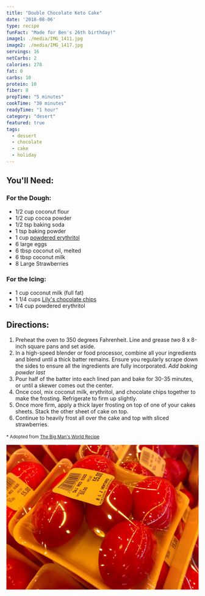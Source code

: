 ```yaml
---
title: "Double Chocolate Keto Cake"
date: '2018-08-06'
type: recipe
funFact: "Made for Ben's 26th birthday!"
image1: ./media/IMG_1411.jpg
image2: ./media/IMG_1417.jpg
servings: 16
netCarbs: 2
calories: 278
fat: 0
carbs: 10
protein: 10
fiber: 8
prepTime: "5 minutes"
cookTime: "30 minutes"
readyTime: "1 hour"
category: "desert"
featured: true
tags:
  - dessert
  - chocolate
  - cake
  - holiday
---
```


## You'll Need:

### For the Dough:

- 1/2 cup coconut flour
- 1/2 cup cocoa powder
- 1/2 tsp baking soda
- 1 tsp baking powder
- 1 cup [powdered erythritol](https://amzn.to/2OwdAZD)
- 6 large eggs
- 6 tbsp coconut oil, melted
- 6 tbsp coconut milk
- 8 Large Strawberries

### For the Icing:
- 1 cup coconut milk (full fat)
- 1 1/4 cups [Lily's chocolate chips](https://amzn.to/2nuCwVW)
- 1/4 cup powdered erythritol

## Directions:

1. Preheat the oven to 350 degrees Fahrenheit. Line and grease *two* 8 x 8-inch square pans and set aside. 
2. In a high-speed blender or food processor, combine all your ingredients and blend until a thick batter remains. Ensure you regularly scrape down the sides to ensure all the ingredients are fully incorporated. *Add baking powder last*
3. Pour half of the batter into each lined pan and bake for 30-35 minutes, or until a skewer comes out the center.
4. Once cool, mix coconut milk, erythritol, and chocolate chips together to make the frosting. Refrigerate to firm up slightly.
5. Once more firm, apply a thick layer frosting on top of one of your cakes sheets. Stack the other sheet of cake on top.
6. Continue to heavily frost all over the cake and top with sliced strawberries.

<small>* Adopted from [The Big Man's World Recipe](https://thebigmansworld.com/2018/06/21/flourless-paleo-vegan-chocolate-cake-keto-low-carb/)</small>

![](./media/salty_egg.jpg)